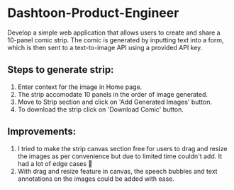 # Dashtoon-Product-Engineer
Develop a simple web application that allows users to create and share a 10-panel comic strip. The comic is generated by inputting text into a form, which is then sent to a text-to-image API using a provided API key.

## Steps to generate strip:
1. Enter context for the image in Home page.
2. The strip accomodate 10 panels in the order of image generated.
3. Move to Strip section and click on 'Add Generated Images' button.
4. To download the strip click on 'Download Comic' button.

## Improvements:
1. I tried to make the strip canvas section free for users to drag and resize the images as per convenience but due to limited time couldn't add. It had a lot of edge cases :smiling_face_with_tear:
2. With drag and resize feature in canvas, the speech bubbles and text annotations on the images could be added with ease.